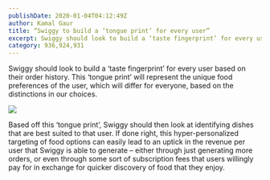 ```yaml
---
publishDate: 2020-01-04T04:12:49Z
author: Kamal Gaur
title: “Swiggy to build a ‘tongue print’ for every user” 
excerpt: Swiggy should look to build a ‘taste fingerprint’ for every user based on their order history. This ‘tongue print’ will represent the unique food preferences… 
category: 936,924,931
---
```


Swiggy should look to build a ‘taste fingerprint’ for every user based on their order history. This ‘tongue print’ will represent the unique food preferences of the user, which will differ for everyone, based on the distinctions in our choices.

[![](https://kamalgaur.com/wp-content/uploads/2020/01/tongue-print.png)](https://kamalgaur.com/wp-content/uploads/2020/01/tongue-print.png)

Based off this ‘tongue print’, Swiggy should then look at identifying dishes that are best suited to that user. If done right, this hyper-personalized targeting of food options can easily lead to an uptick in the revenue per user that Swiggy is able to generate – either through just generating more orders, or even through some sort of subscription fees that users willingly pay for in exchange for quicker discovery of food that they enjoy.